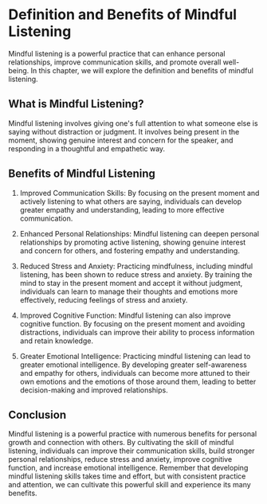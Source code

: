 Definition and Benefits of Mindful Listening
========================================================================================

Mindful listening is a powerful practice that can enhance personal relationships, improve communication skills, and promote overall well-being. In this chapter, we will explore the definition and benefits of mindful listening.

What is Mindful Listening?
--------------------------

Mindful listening involves giving one's full attention to what someone else is saying without distraction or judgment. It involves being present in the moment, showing genuine interest and concern for the speaker, and responding in a thoughtful and empathetic way.

Benefits of Mindful Listening
-----------------------------

1. Improved Communication Skills: By focusing on the present moment and actively listening to what others are saying, individuals can develop greater empathy and understanding, leading to more effective communication.

2. Enhanced Personal Relationships: Mindful listening can deepen personal relationships by promoting active listening, showing genuine interest and concern for others, and fostering empathy and understanding.

3. Reduced Stress and Anxiety: Practicing mindfulness, including mindful listening, has been shown to reduce stress and anxiety. By training the mind to stay in the present moment and accept it without judgment, individuals can learn to manage their thoughts and emotions more effectively, reducing feelings of stress and anxiety.

4. Improved Cognitive Function: Mindful listening can also improve cognitive function. By focusing on the present moment and avoiding distractions, individuals can improve their ability to process information and retain knowledge.

5. Greater Emotional Intelligence: Practicing mindful listening can lead to greater emotional intelligence. By developing greater self-awareness and empathy for others, individuals can become more attuned to their own emotions and the emotions of those around them, leading to better decision-making and improved relationships.

Conclusion
----------

Mindful listening is a powerful practice with numerous benefits for personal growth and connection with others. By cultivating the skill of mindful listening, individuals can improve their communication skills, build stronger personal relationships, reduce stress and anxiety, improve cognitive function, and increase emotional intelligence. Remember that developing mindful listening skills takes time and effort, but with consistent practice and attention, we can cultivate this powerful skill and experience its many benefits.
